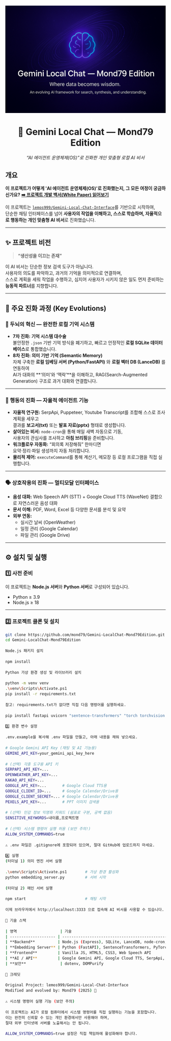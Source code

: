![Gemini Local Chat — Mond79 Edition](./assets/banner.png)

<h1 align="center">🌙 Gemini Local Chat — Mond79 Edition</h1>
<p align="center">
  <em>“AI 에이전트 운영체제(OS)”로 진화한 개인 맞춤형 로컬 AI 비서</em>  
</p>

## 개요
**이 프로젝트가 어떻게 'AI 에이전트 운영체제(OS)'로 진화했는지, 그 모든 여정이 궁금하신가요?**
**[➡️ 프로젝트 개발 백서(White Paper) 읽어보기](./WHITEPAPER.md)**

이 프로젝트는 [`lemos999/Gemini-Local-Chat-Interface`](https://github.com/lemos999/Gemini-Local-Chat-Interface)를 기반으로 시작하여,  
단순한 채팅 인터페이스를 넘어 **사용자의 작업을 이해하고, 스스로 학습하며, 자율적으로 행동하는 개인 맞춤형 AI 비서**로 진화했습니다.

---

## ✨ 프로젝트 비전
> **“생산성을 이끄는 존재”**

이 AI 비서는 단순한 정보 검색 도구가 아닙니다.  
사용자의 의도를 파악하고, 과거의 기억을 의미적으로 연결하며,  
스스로 계획을 세워 작업을 수행하고, 심지어 사용자가 시키지 않은 일도 먼저 준비하는 **능동적 파트너**를 지향합니다.

---

## 🚀 주요 진화 과정 (Key Evolutions)

### 🧠 두뇌의 혁신 — 완전한 로컬 기억 시스템
- **7차 진화: 기억 시스템 대수술**  
  불안정한 `.json` 기반 기억 방식을 폐기하고, 빠르고 안정적인 **로컬 SQLite 데이터베이스**로 통합했습니다.  
- **8차 진화: 의미 기반 기억 (Semantic Memory)**  
  자체 구축한 **로컬 임베딩 서버 (Python/FastAPI)** 와 **로컬 벡터 DB (LanceDB)** 를 연동하여  
  AI가 대화의 **‘의미’와 ‘맥락’**을 이해하고, RAG(Search-Augmented Generation) 구조로 과거 대화와 연결합니다.

---

### 🦾 행동의 진화 — 자율적 에이전트 기능
- **자율적 연구원:** SerpApi, Puppeteer, Youtube Transcript를 조합해 스스로 조사 계획을 세우고  
  결과를 **보고서(txt)** 또는 **발표 자료(pptx)** 형태로 생성합니다.  
- **살아있는 비서:** `node-cron`을 통해 매일 새벽 자동으로 기동,  
  사용자의 관심사를 조사하고 **아침 브리핑**을 준비합니다.  
- **워크플로우 자동화:** “회의록 저장해줘” 한마디면  
  요약·정리·파일 생성까지 자동 처리합니다.  
- **물리적 제어:** `executeCommand`를 통해 계산기, 메모장 등 로컬 프로그램을 직접 실행합니다.

---

### 🗣️ 상호작용의 진화 — 멀티모달 인터페이스
- **음성 대화:** Web Speech API (STT) + Google Cloud TTS (WaveNet) 결합으로 자연스러운 음성 대화  
- **문서 이해:** PDF, Word, Excel 등 다양한 문서를 분석 및 요약  
- **외부 연동:**  
  - 실시간 날씨 (OpenWeather)  
  - 일정 관리 (Google Calendar)  
  - 파일 관리 (Google Drive)

---

## ⚙️ 설치 및 실행

### 1️⃣ 사전 준비
이 프로젝트는 **Node.js 서버**와 **Python 서버**로 구성되어 있습니다.  
- Python ≥ 3.9  
- Node.js ≥ 18

---

### 2️⃣ 프로젝트 클론 및 설치
```bash
git clone https://github.com/mond79/Gemini-LocalChat-Mond79Edition.git
cd Gemini-LocalChat-Mond79Edition

Node.js 패키지 설치

npm install

Python 가상 환경 생성 및 라이브러리 설치

python -m venv venv
.\venv\Scripts\Activate.ps1
pip install -r requirements.txt

참고: requirements.txt가 없다면 직접 다음 명령어를 실행하세요.

pip install fastapi uvicorn "sentence-transformers" "torch torchvision torchaudio" --index-url https://download.pytorch.org/whl/cu121

3️⃣ 환경 변수 설정

.env.example을 복사해 .env 파일을 만들고, 아래 내용을 채워 넣으세요.

# Google Gemini API Key (채팅 및 AI 기능용)
GEMINI_API_KEY=your_gemini_api_key_here

# (선택) 각종 도구용 API 키
SERPAPI_API_KEY=...
OPENWEATHER_API_KEY=...
KAKAO_API_KEY=...
GOOGLE_API_KEY=...       # Google Cloud TTS용
GOOGLE_CLIENT_ID=...     # Google Calendar/Drive용
GOOGLE_CLIENT_SECRET=... # Google Calendar/Drive용
PEXELS_API_KEY=...       # PPT 이미지 검색용

# (선택) 민감 정보 익명화 키워드 (쉼표로 구분, 공백 없음)
SENSITIVE_KEYWORDS=내이름,프로젝트명

# (선택) 시스템 명령어 실행 허용 (보안 주의!)
ALLOW_SYSTEM_COMMANDS=true

⚠️ .env 파일은 .gitignore에 포함되어 있으며, 절대 GitHub에 업로드하지 마세요.

4️⃣ 실행
(터미널 1) 의미 엔진 서버 실행

.\venv\Scripts\Activate.ps1        # 가상 환경 활성화
python embedding_server.py         # 서버 시작

(터미널 2) 메인 서버 실행

npm start                          # 채팅 시작

이제 브라우저에서 http://localhost:3333 으로 접속해 AI 비서를 사용할 수 있습니다.

🧩 기술 스택

| 영역                   | 기술                                                                           |
| -------------------- | ---------------------------------------------------------------------------- |
| **Backend**          | Node.js (Express), SQLite, LanceDB, node-cron, Puppeteer                     |
| **Embedding Server** | Python (FastAPI), SentenceTransformers, PyTorch                              |
| **Frontend**         | Vanilla JS, HTML5, CSS3, Web Speech API                                      |
| **AI / API**         | Google Gemini API, Google Cloud TTS, SerpApi, OpenWeather, Kakao Map, Pexels |
| **보안**               | dotenv, DOMPurify                                                            |

💬 크레딧

Original Project: lemos999/Gemini-Local-Chat-Interface
Modified and evolved by: Mond79 (2025) 🌙

⚠️ 시스템 명령어 실행 기능 (보안 주의)

이 프로젝트는 AI가 로컬 컴퓨터에서 시스템 명령어를 직접 실행하는 기능을 포함합니다.
이는 완전히 신뢰할 수 있는 개인 환경에서만 사용해야 하며,
절대 외부 인터넷에 서버를 노출해서는 안 됩니다.

ALLOW_SYSTEM_COMMANDS=true 설정은 직접 책임하에 활성화해야 합니다.
